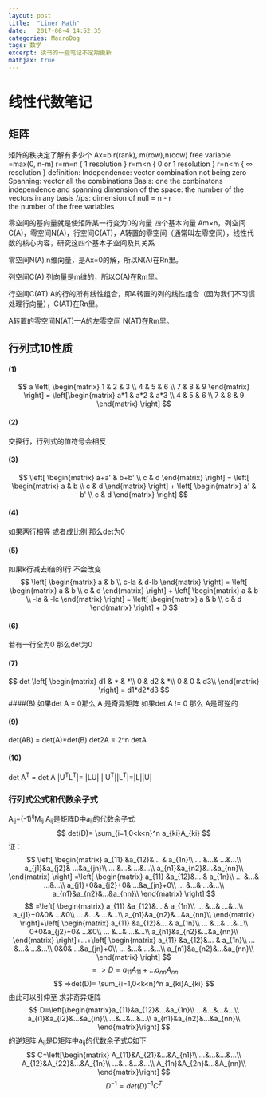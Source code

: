 ```yaml
---
layout: post
title:  "Liner Math"
date:   2017-08-4 14:52:35
categories: MacroDog
tags: 数学
excerpt: 读书的一些笔记不定期更新
mathjax: true
---
```

# 线性代数笔记
## 矩阵
矩阵的秩决定了解有多少个 Ax=b 
r(rank), m(row),n(cow)
free variable =max(0, n-m)
r=m=n
{ 1 resolution }
r=m<n
{  0 or 1 resolution }
r=n<m
{  ∞ resolution }
definition:	
Independence: vector combination not being zero
Spanning: vector all the combinations 
Basis: one the conbinatons independence and spanning
dimension of the space: the number of the vectors in any basis     //ps: dimension of null  = n - r 		 
    the number of the free variables

零空间的基向量就是使矩阵某一行变为0的向量
四个基本向量
Am×n，列空间C(A)，零空间N(A)，行空间C(AT)，A转置的零空间（通常叫左零空间），线性代数的核心内容，研究这四个基本子空间及其关系

零空间N(A)
n维向量，是Ax=0的解，所以N(A)在Rn里。

列空间C(A)
列向量是m维的，所以C(A)在Rm里。

行空间C(AT)
A的行的所有线性组合，即A转置的列的线性组合（因为我们不习惯处理行向量），C(AT)在Rn里。

A转置的零空间N(AT)—A的左零空间
N(AT)在Rm里。

## 行列式10性质
#### (1)
$$
a \left[
 \begin{matrix}
   1 & 2 & 3 \\
   4 & 5 & 6 \\
   7 & 8 & 9
  \end{matrix}
  \right] = \left[\begin{matrix}
   a*1 & a*2 & a*3 \\
   4 & 5 & 6 \\
   7 & 8 & 9
  \end{matrix}
  \right]
$$

#### (2)
交换行，行列式的值符号会相反

#### (3)
$$
    \left[
    \begin{matrix}
    a+a' & b+b' \\
    c & d
    \end{matrix}
    \right] = \left[
    \begin{matrix}
    a & b \\
    c & d
    \end{matrix}
    \right] +
    \left[
    \begin{matrix}
    a' & b' \\
    c & d
    \end{matrix}
    \right]
$$
#### (4)
如果两行相等 或者成比例 那么det为0
#### (5)
 如果k行减去i倍的l行 不会改变  
 $$
  \left[
    \begin{matrix}
    a & b \\
    c-la & d-lb
    \end{matrix}
    \right] = \left[
    \begin{matrix}
    a & b \\
    c & d
    \end{matrix}
    \right] + \left[
    \begin{matrix}
    a & b \\
    -la & -lc
    \end{matrix}
    \right] = \left[
    \begin{matrix}
    a & b \\
    c & d
    \end{matrix}
    \right] + 0
 $$
#### (6)
若有一行全为0 那么det为0
#### (7)
$$ det
\left[
\begin{matrix}
d1 & * & *\\
0 & d2 & *\\
0 & 0 & d3\\
\end{matrix}
\right] = d1*d2*d3
$$
####(8)
如果det A = 0那么 A 是奇异矩阵
如果det A != 0 那么 A是可逆的
#### (9) 
det(AB) = det(A)*det(B)
det2A = 2^n detA
#### (10)
det A<sup>T</sup> = det A
|U<sup>T</sup>L<sup>T</sup>|= |LU|
| U<sup>T</sup>||L<sup>T</sup>|=|L||U|

### 行列式公式和代数余子式
A<sub>ij</sub>=(-1)<sup>ij</sup>M<sub>ij</sub>
A<sub>ij</sub>是矩阵D中a<sub>ij</sub>的代数余子式
$$
det(D)= \sum_{i=1,0<k<n}^n a_{ki}A_{ki}   
$$ 
证：
$$ 
\left[
\begin{matrix}
a_{11} &a_{12}&... & a_{1n}\\
... &...& ...&...\\
a_{j1}&a_{j2}& ...&a_{jn}\\
... &...& ...&...\\
a_{n1}&a_{n2}&...&a_{nn}\\
\end{matrix}
\right] =\left[
\begin{matrix}
a_{11} &a_{12}&... & a_{1n}\\
... &...& ...&...\\
a_{j1}+0&a_{j2}+0& ...&a_{jn}+0\\
... &...& ...&...\\
a_{n1}&a_{n2}&...&a_{nn}\\
\end{matrix}
\right]
$$ $$ =\left[
\begin{matrix}
a_{11} &a_{12}&... & a_{1n}\\
... &...& ...&...\\
a_{j1}+0&0& ...&0\\
... &...& ...&...\\
a_{n1}&a_{n2}&...&a_{nn}\\
\end{matrix}
\right]+\left[
\begin{matrix}
a_{11} &a_{12}&... & a_{1n}\\
... &...& ...&...\\
0+0&a_{j2}+0& ...&0\\
... &...& ...&...\\
a_{n1}&a_{n2}&...&a_{nn}\\
\end{matrix}
\right]+...+\left[
\begin{matrix}
a_{11} &a_{12}&... & a_{1n}\\
... &...& ...&...\\
0&0& ...&a_{jn}+0\\
... &...& ...&...\\
a_{n1}&a_{n2}&...&a_{nn}\\
\end{matrix}
\right]
$$ 
$$
=> D=a_{11}A_{11}+...a_{nn}A_{nn}
$$
$$
=>det(D)= \sum_{i=1,0<k<n}^n a_{ki}A_{ki}   
$$ 
由此可以引伸至
求非奇异矩阵$$
D=\left[\begin{matrix}a_{11}&a_{12}&...&a_{1n}\\
...&...&...&...\\
a_{i1}&a_{i2}&...&a_{in}\\
...&...&...&...\\
a_{n1}&a_{n2}&...&a_{nn}\\
\end{matrix}\right]
$$
的逆矩阵 A<sub>ij</sub>是D矩阵中a<sub>ij</sub>的代数余子式C如下
$$
C=\left[\begin{matrix}
A_{11}&A_{21}&...&A_{n1}\\
...&...&...&...\\
A_{12}&A_{22}&...&A_{1n}\\
...&...&...&...\\
A_{1n}&A_{2n}&...&A_{nn}\\
\end{matrix}\right]
$$
$$  D^{-1}=det(D)^{-1}C^{T}$$


